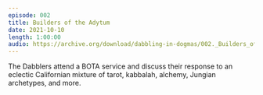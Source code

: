 ```yaml
---
episode: 002
title: Builders of the Adytum
date: 2021-10-10
length: 1:00:00
audio: https://archive.org/download/dabbling-in-dogmas/002._Builders_of_the_Adytum_-_Dabbling_in_Dogma.mp3
---
```


The Dabblers attend a BOTA service and discuss their response to an eclectic Californian mixture of tarot, kabbalah, alchemy, Jungian archetypes, and more.
